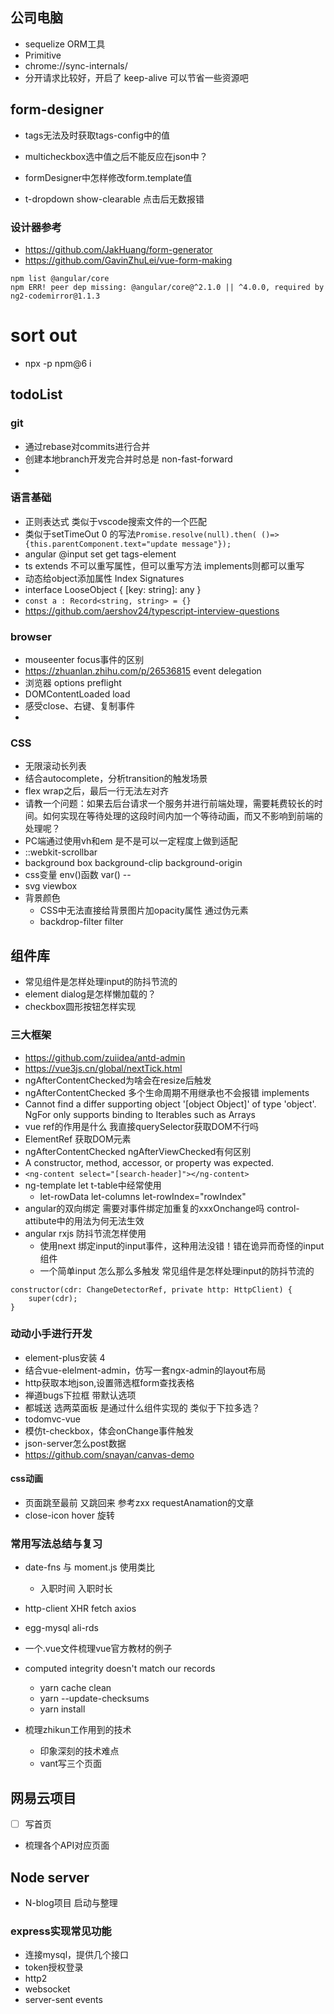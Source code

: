 
## 公司电脑
+ sequelize ORM工具
+ Primitive
+ chrome://sync-internals/
+ 分开请求比较好，开启了 keep-alive 可以节省一些资源吧

## form-designer
+ tags无法及时获取tags-config中的值
+ multicheckbox选中值之后不能反应在json中？

+ formDesigner中怎样修改form.template值
+ t-dropdown show-clearable 点击后无数报错

### 设计器参考
+ https://github.com/JakHuang/form-generator
+ https://github.com/GavinZhuLei/vue-form-making

```
npm list @angular/core
npm ERR! peer dep missing: @angular/core@^2.1.0 || ^4.0.0, required by ng2-codemirror@1.1.3
```


# sort out
+ npx -p npm@6 i

## todoList
### git
+ 通过rebase对commits进行合并
+ 创建本地branch开发完合并时总是 non-fast-forward
+ 

### 语言基础
+ 正则表达式 类似于vscode搜索文件的一个匹配
+ 类似于setTimeOut 0 的写法`Promise.resolve(null).then( ()=> {this.parentComponent.text="update message"});`
+ angular @input set get  tags-element
+ ts extends 不可以重写属性，但可以重写方法 implements则都可以重写
+ 动态给object添加属性 Index Signatures
+ interface LooseObject {
    [key: string]: any
}
+ `const a : Record<string, string> = {}`
+ https://github.com/aershov24/typescript-interview-questions

### browser
+ mouseenter focus事件的区别
+ https://zhuanlan.zhihu.com/p/26536815 event delegation
+ 浏览器 options preflight
+ DOMContentLoaded load
+ 感受close、右键、复制事件
+ 

### CSS
+ 无限滚动长列表  
+ 结合autocomplete，分析transition的触发场景
+ flex wrap之后，最后一行无法左对齐
+ 请教一个问题：如果去后台请求一个服务并进行前端处理，需要耗费较长的时间。如何实现在等待处理的这段时间内加一个等待动画，而又不影响到前端的处理呢？
+ PC端通过使用vh和em 是不是可以一定程度上做到适配
+ ::webkit-scrollbar
+ background box background-clip background-origin
+ css变量 env()函数 var() -- 
+ svg viewbox
+ 背景颜色
	+ CSS中无法直接给背景图片加opacity属性 通过伪元素
	+ backdrop-filter filter

## 组件库
+ 常见组件是怎样处理input的防抖节流的
+ element dialog是怎样懒加载的？
+ checkbox圆形按钮怎样实现





### 三大框架
+ https://github.com/zuiidea/antd-admin
+ https://vue3js.cn/global/nextTick.html
+ ngAfterContentChecked为啥会在resize后触发
+ ngAfterContentChecked 多个生命周期不用继承也不会报错 implements
+ Cannot find a differ supporting object '[object Object]' of type 'object'. NgFor only supports binding to Iterables such as Arrays
+ vue ref的作用是什么 我直接querySelector获取DOM不行吗
+ ElementRef 获取DOM元素
+ ngAfterContentChecked ngAfterViewChecked有何区别
+ A constructor, method, accessor, or property was expected.
+ `<ng-content select="[search-header]"></ng-content>`
+ ng-template let  t-table中经常使用 [](https://stackoverflow.com/questions/42978082/what-is-let-in-angular-2-templates)
	+  let-rowData let-columns let-rowIndex="rowIndex"
+ angular的双向绑定 需要对事件绑定加重复的xxxOnchange吗 control-attibute中的用法为何无法生效
+ angular rxjs 防抖节流怎样使用
  + 使用next 绑定input的input事件，这种用法没错！错在诡异而奇怪的input组件
  + 一个简单input 怎么那么多触发 常见组件是怎样处理input的防抖节流的
```
constructor(cdr: ChangeDetectorRef, private http: HttpClient) {
	super(cdr);
}
```


### 动动小手进行开发
+ element-plus安装 4
+ 结合vue-elelment-admin，仿写一套ngx-admin的layout布局
+ http获取本地json,设置筛选框form查找表格
+ 禅道bugs下拉框 带默认选项
+ 都城送 选两菜面板 是通过什么组件实现的 类似于下拉多选？
+ todomvc-vue
+ 模仿t-checkbox，体会onChange事件触发
+ json-server怎么post数据
+ https://github.com/snayan/canvas-demo

#### css动画
+ 页面跳至最前 又跳回来 参考zxx requestAnamation的文章
+ close-icon hover 旋转


### 常用写法总结与复习
+ date-fns 与 moment.js 使用类比
	+ 入职时间 入职时长
+ http-client XHR fetch axios
+ egg-mysql  ali-rds
+ 一个.vue文件梳理vue官方教材的例子



+ computed integrity doesn't match our records
	+ yarn cache clean
	+ yarn --update-checksums
	+ yarn install


+ 梳理zhikun工作用到的技术
  + 印象深刻的技术难点
  + vant写三个页面



## 网易云项目
+ [ ] 写首页
+ 梳理各个API对应页面




## Node server
+ N-blog项目 启动与整理 
### express实现常见功能
+ 连接mysql，提供几个接口
+ token授权登录
+ http2
+ websocket
+ server-sent events
